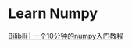 # Learn Numpy

[Bilibili | 一个10分钟的numpy入门教程](https://www.bilibili.com/video/BV1Wy4y1h7ii/?spm_id_from=333.880.my_history.page.click&vd_source=0827bcf789df7e0812ec44f70f9a82ec)